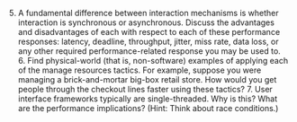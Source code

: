 5. A fundamental difference between interaction mechanisms is whether interaction is synchronous or asynchronous. Discuss the advantages and disadvantages of each with respect to each of these performance responses: latency, deadline, throughput, jitter, miss rate, data loss, or any other required performance-related response you may be used to. 6. Find physical-world (that is, non-software) examples of applying each of the manage resources tactics. For example, suppose you were managing a brick-and-mortar big-box retail store. How would you get people through the checkout lines faster using these tactics? 7. User interface frameworks typically are single-threaded. Why is this? What are the performance implications? (Hint: Think about race conditions.)